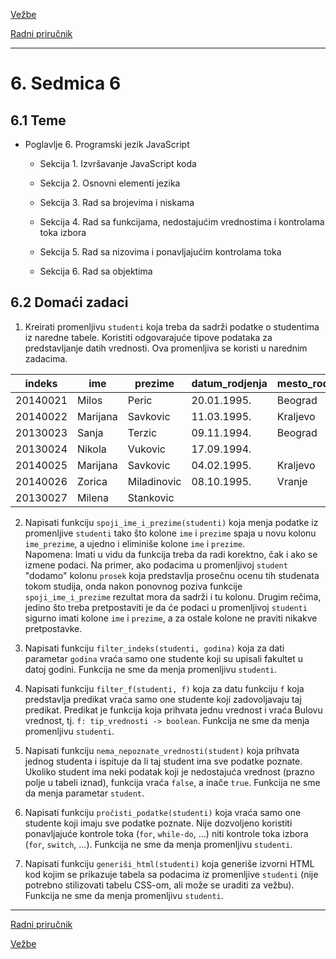 [Vežbe](../../../README.md)

[Radni priručnik](../../README.md)

-----

# 6. Sedmica 6

## 6.1 Teme

- Poglavlje 6. Programski jezik JavaScript

   - Sekcija 1. Izvršavanje JavaScript koda

   - Sekcija 2. Osnovni elementi jezika

   - Sekcija 3. Rad sa brojevima i niskama

   - Sekcija 4. Rad sa funkcijama, nedostajućim vrednostima i kontrolama toka izbora

   - Sekcija 5. Rad sa nizovima i ponavljajućim kontrolama toka

   - Sekcija 6. Rad sa objektima

## 6.2 Domaći zadaci

1. Kreirati promenljivu `studenti` koja treba da sadrži podatke o studentima iz naredne tabele. Koristiti odgovarajuće tipove podataka za predstavljanje datih vrednosti. Ova promenljiva se koristi u narednim zadacima.

| indeks | ime | prezime | datum_rodjenja | mesto_rodjenja | datum_upisa | 
| ------ | ----| ------ | ----------- | -------------- | -------------- |
| 20140021 | Milos    | Peric       | 20.01.1995. | Beograd | 06.07.2014.  | 
| 20140022 | Marijana | Savkovic    | 11.03.1995. | Kraljevo | 05.07.2014. | 
| 20130023 | Sanja    | Terzic      | 09.11.1994. | Beograd | 04.07.2013.  | 
| 20130024 | Nikola   | Vukovic     | 17.09.1994. |   | 04.07.2013. | 
| 20140025 | Marijana | Savkovic    | 04.02.1995. | Kraljevo | 06.07.2014. | 
| 20140026 | Zorica   | Miladinovic | 08.10.1995. | Vranje | 06.07.2014. | 
| 20130027 | Milena   | Stankovic   |  |  | |

2. Napisati funkciju `spoji_ime_i_prezime(studenti)` koja menja podatke iz promenljive `studenti` tako što kolone `ime` i `prezime` spaja u novu kolonu `ime_prezime`, a ujedno i eliminiše kolone `ime` i `prezime`. <br> 
Napomena: Imati u vidu da funkcija treba da radi korektno, čak i ako se izmene podaci. Na primer, ako podacima u promenljivoj `student` "dodamo" kolonu `prosek` koja predstavlja prosečnu ocenu tih studenata tokom studija, onda nakon ponovnog poziva funkcije `spoji_ime_i_prezime` rezultat mora da sadrži i tu kolonu. Drugim rečima, jedino što treba pretpostaviti je da će podaci u promenljivoj `studenti` sigurno imati kolone `ime` i `prezime`, a za ostale kolone ne praviti nikakve pretpostavke.

3. Napisati funkciju `filter_indeks(studenti, godina)` koja za dati parametar `godina` vraća samo one studente koji su upisali fakultet u datoj godini. Funkcija ne sme da menja promenljivu `studenti`.

4. Napisati funkciju `filter_f(studenti, f)` koja za datu funkciju `f` koja predstavlja predikat vraća samo one studente koji zadovoljavaju taj predikat. Predikat je funkcija koja prihvata jednu vrednost i vraća Bulovu vrednost, tj. `f: tip_vrednosti -> boolean`. Funkcija ne sme da menja promenljivu `studenti`.

5. Napisati funkciju `nema_nepoznate_vrednosti(student)` koja prihvata jednog studenta i ispituje da li taj student ima sve podatke poznate. Ukoliko student ima neki podatak koji je nedostajuća vrednost (prazno polje u tabeli iznad), funkcija vraća `false`, a inače `true`. Funkcija ne sme da menja parametar `student`.

6. Napisati funkciju `pročisti_podatke(studenti)` koja vraća samo one studente koji imaju sve podatke poznate. Nije dozvoljeno koristiti ponavljajuće kontrole toka (`for`, `while-do`, ...) niti kontrole toka izbora (`for`, `switch`, ...). Funkcija ne sme da menja promenljivu `studenti`.

7. Napisati funkciju `generiši_html(studenti)` koja generiše izvorni HTML kod kojim se prikazuje tabela sa podacima iz promenljive `studenti` (nije potrebno stilizovati tabelu CSS-om, ali može se uraditi za vežbu). Funkcija ne sme da menja promenljivu `studenti`.

-----

[Radni priručnik](../../README.md)

[Vežbe](../../../README.md)
